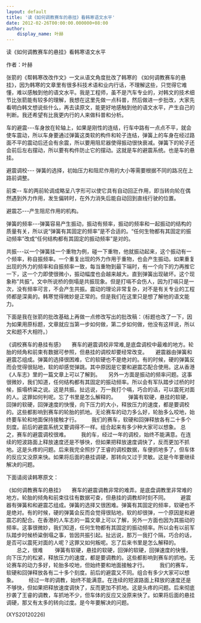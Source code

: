 ```yaml
---
layout: default
title: '读《如何调教赛车的悬挂》看韩寒语文水平'
date: 2012-02-26T00:00:00.000000+08:00
author:
    display_name: 叶赫
---
```


读《如何调教赛车的悬挂》看韩寒语文水平

作者：叶赫

张箭的《帮韩寒改改作文》一文从语文角度批改了韩寒的 《如何调教赛车的悬挂》，因为韩寒的文章里有很多科技术语和业内行话，不理解这些，只觉得它难懂，难以感触到他的语文水平。我是工程师，虽不是汽车专业的，对韩文的技术细节比张箭能有较多的理解，我想在这里先做一点科普，然后做进一步批改，大家先看明白韩文想说些什么，再去读原文，能更好地感触到他的语文水平，产生自己的判断。我还希望有比我更内行的人来做科普和分析。

车的避震---车身放在轮轴上，如果是刚性的连结，行车中路有一点点不平，就会使车震动，所以车身要通过弹簧这类软的构件和轮子连结，弹簧上的车身在经过路面不平的震动后还会有余震，所以要用阻尼器使得振动很快衰减。弹簧下的轮子还会前后左右摆动，所以要有构件防止它的摆动。这就是车的避震系统。也是车的悬挂。

避震调校--- 弹簧的选择，初始压力和阻尼作用的大小等需要根据不同的路况在上路前调整。

前束-- 车的两前轮调成略呈八字形可以使它具有自动回正作用，即当转向轮在偶然遇到外力作用，发生偏转时，在外力消失后能自动回到直线行驶的位置。

避震芯---产生阻尼作用的机构。

弹簧的频率---弹簧容易产生振动，振动有频率，振动的频率和一起振动的结构的质量有关，所以说“弹簧有其固定的频率”是不合适的。“任何生物都有其固定的振动频率”改成“任何结构都有其固定的振动频率”是对的。

共振---以一个弹簧挂一个重物为例，碰一下重物，他就振动起来，这个振动有一个频率，称自振频率。一个重复出现的外力作用于重物，也会产生振动。如果重复出现的外力的频率和自振频率一致，每当重物到最下端时，有一个向下的力再推它一下，这一个力即使很微小，振动幅度也会越来越大。直到弹簧出现破坏。这个现象称”共振“。文中所说桥的倒塌是共振现象。但是打嗝不会伤人，因为打嗝只是一次，没有频率可言，不会产生共振。震动的理论非常复杂，对不是有关专业的工程师都是深奥的。韩寒觉得微妙是正常的。但是我们在这里只是想了解他的语文能力。

下面是我在张箭的批改基础上再做一点修改写出的批改稿：（标题也改了一下，因为如果用原标题，文章就应当第一步如何做，第二步如何做，他没有这样说，所以文和题不大相符。）

《调校赛车的悬挂有感》　　赛车的避震调校非常难,是底盘调校中最难的地方。轮胎的倾角和前束有数据可参照，但悬挂的调校却要经常改变。　　避震器由弹簧和避震芯组成。弹簧的选择很困难，它的软硬也不是绝对的。有的时候，硬的弹簧反而会觉得很贴地，软的却感觉弹跳。其中原因是它要和避震芯配合使用。这从香港《人车志》里的一篇文章上可以了解到。　　另外一方面是振动的频率问题。这事很微妙，我们知道，任何结构都有其固定的振动频率。所以会有军队踏步过桥的时候，振塌桥粱之说。这是共振。扯远说，万一我打个嗝，巧合的话，可以震死对面的人。这罪如何判呢。忘了书里是怎么解释的。 　　弹簧有软硬，悬挂的软硬，回弹的软硬，回弹速度的快慢，向下压力的大小，释放压力的速度，都是要调校的。这些都影响到赛车的轮胎的抓地。无论赛车的动力多么好，轮胎多么咬地，始终要车轮和地面保持接触才行。 　　我们的赛车，软硬和回弹释放各有二十多个刻度。前后的避震系统又要调得不一样。组合起来有多少种大家可以想象。 总之，赛车的避震调校很难。  　　我的车，经过一年的调校，始终不能满意。在连续的短波路面上释放速度还是不够快，但如果把释放速度调快了，反而更加不抓地。这是头疼的问题。后来我完全照抄了王睿的调校数据，车便抓地多了，但车体的反应又没原来快。如果将后面的悬挂调硬，那转向又过于灵敏。这是今年要继续解决的问题。

下面请阅读韩寒原文：

《如何调教赛车的悬挂》　　赛车的避震调教非常的难弄。是底盘调教里非常难的地方。轮胎的倾角和前束往往有数据可查，但悬挂的调教却时刻不同。 　　避震器有弹簧和和避震芯组成。弹簧的选择又很困难。弹簧有其固定的频率，软硬也不是绝对。有的时候，硬的弹簧会反而会觉得很贴地，软的却很弹，一个原因是和避震芯的配合。在香港的人车志的一篇文章上可以了解，另外一方面也因为其振动的频率。这事很微妙，我们知道，任何生物都有其固定的振动频率。所以会有以前军队踏步时候桥粱倒塌之事，皆因共振引起。扯远说，那万一我打个隔，巧合的话，是否可以震死对面的人呢？这罪又如何叛呢。忘了后来书里是怎么解释的。 　　总之，很难 　　弹簧有软硬，悬挂的软硬，回弹的软硬，回弹速度的快慢，向下压力的松紧，释放压力的速度，都是要调教的。这些都影响到赛车的抓地。无论赛车的动力多好，轮胎多咬地，但始终要和地面接触才行。 　　我们的赛车，软硬和回弹释放各有二十多个刻度。前后的避震又不同。组合有多少大家可以想象。 　　经过一年的调教，始终不能满意。在连续的短波路面上释放的速度还是不够快，但如果把释放速度调快了，反而更加不抓地。这是头疼的问题。后来彻底抄袭了王睿的调教，车抓地不少，但车体的反应又没原来快了。如果将后面的悬挂调硬，那又有太多的转向过度。是今年要解决的问题。

(XYS20120226)

